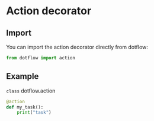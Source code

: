 # Action decorator

## Import

You can import the action decorator directly from dotflow:

```python
from dotflow import action
```

## Example

`class` dotflow.action

```python
@action
def my_task():
    print("task")
```